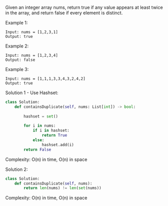Given an integer array nums, return true if any value appears at least twice in the array, and return false if every element is distinct.

Example 1:

```
Input: nums = [1,2,3,1]
Output: true
```

Example 2:

```
Input: nums = [1,2,3,4]
Output: false
```

Example 3:

```
Input: nums = [1,1,1,3,3,4,3,2,4,2]
Output: true
```

Solution 1 - Use Hashset:

```python
class Solution:
    def containsDuplicate(self, nums: List[int]) -> bool:
        
        hashset = set()
        
        for i in nums:
            if i in hashset:
                return True
            else:
                hashset.add(i)
        return False
```

Complexity: O(n) in time, O(n) in space


Solution 2:

```python
class Solution:
    def containsDuplicate(self, nums):
        return len(nums) != len(set(nums))
```

Complexity: O(n) in time, O(n) in space
